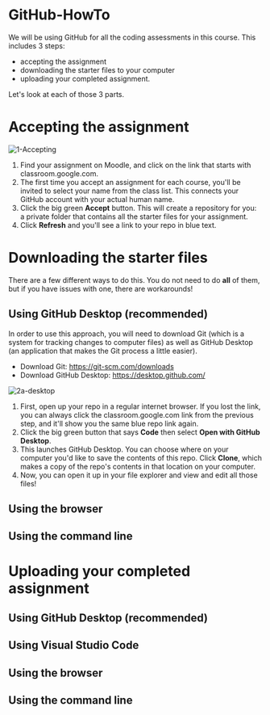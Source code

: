 # GitHub-HowTo
We will be using GitHub for all the coding assessments in this course. This includes 3 steps:
+ accepting the assignment
+ downloading the starter files to your computer
+ uploading your completed assignment.

Let's look at each of those 3 parts.

# Accepting the assignment
![1-Accepting](https://github.com/dmarshNAIT/GitHub-HowTo/assets/55507008/459b27b3-82a0-4552-99a9-993ea78cbea3)
1. Find your assignment on Moodle, and click on the link that starts with classroom.google.com.
2. The first time you accept an assignment for each course, you'll be invited to select your name from the class list. This connects your GitHub account with your actual human name.
3. Click the big green **Accept** button. This will create a repository for you: a private folder that contains all the starter files for your assignment.
4. Click **Refresh** and you'll see a link to your repo in blue text.

# Downloading the starter files
There are a few different ways to do this. You do not need to do **all** of them, but if you have issues with one, there are workarounds!

## Using GitHub Desktop (recommended)
In order to use this approach, you will need to download Git (which is a system for tracking changes to computer files) as well as GitHub Desktop (an application that makes the Git process a little easier).
+ Download Git: https://git-scm.com/downloads
+ Download GitHub Desktop: https://desktop.github.com/

![2a-desktop](https://github.com/dmarshNAIT/GitHub-HowTo/assets/55507008/92cac13f-1117-46eb-9520-b4f31b37cd11)

1. First, open up your repo in a regular internet browser. If you lost the link, you can always click the classroom.google.com link from the previous step, and it'll show you the same blue repo link again.
2. Click the big green button that says **Code** then select **Open with GitHub Desktop**.
3. This launches GitHub Desktop. You can choose where on your computer you'd like to save the contents of this repo. Click **Clone**, which makes a copy of the repo's contents in that location on your computer.
4. Now, you can open it up in your file explorer and view and edit all those files!

## Using the browser

## Using the command line

# Uploading your completed assignment

## Using GitHub Desktop (recommended)

## Using Visual Studio Code

## Using the browser

## Using the command line
